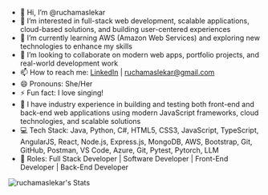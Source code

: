 - 👋 Hi, I’m @ruchamaslekar
- 👀 I’m interested in full-stack web development, scalable applications, cloud-based solutions, and building user-centered experiences
- 🌱 I’m currently learning AWS (Amazon Web Services) and exploring new technologies to enhance my skills
- 💞️ I’m looking to collaborate on modern web apps, portfolio projects, and real-world development work
- 📫 How to reach me: [LinkedIn](https://www.linkedin.com/in/rucha-maslekar/) | ruchamaslekar@gmail.com
- 😄 Pronouns: She/Her
- ⚡ Fun fact: I love singing!
- 💼 I have industry experience in building and testing both front-end and back-end web applications using modern JavaScript frameworks, cloud technologies, and scalable solutions
- 💻 Tech Stack: Java, Python, C#, HTML5, CSS3, JavaScript, TypeScript, AngularJS, React, Node.js, Express.js, MongoDB, AWS, Bootstrap, Git, GitHub, Postman, VS Code, Azure, Git, Pytest, Pytorch, LLM
- 🔧 Roles: Full Stack Developer | Software Developer | Front-End Developer | Back-End Developer

<!---
ruchamaslekar/ruchamaslekar is a ✨ special ✨ repository because its `README.md` (this file) appears on your GitHub profile.
You can click the Preview link to take a look at your changes.
--->





 ![ruchamaslekar's Stats](https://github-readme-stats.vercel.app/api?username=ruchamaslekar&theme=dracula&show_icons=true&hide_border=false&count_private=true)
